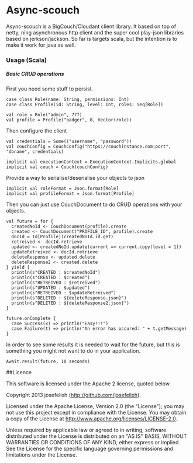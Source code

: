 # Async-scouch
Async-scouch is a BigCouch/Cloudant client library. It based on top of netty, ning asynchronous http client and the super cool play-json libraries based on jerkson/jackson. So far is targets scala, but the intention is to make it work for java as well.


### Usage (Scala)

##### Basic CRUD operations

First you need some stuff to persist.

    case class Role(name: String, permissions: Int)
    case class Profile(id: String, level: Int, roles: Seq[Role])
    
    val role = Role("admin", 777)
    val profile = Profile("badger", 0, Vector(role))
    
    
Then configure the client

    val credentials = Some(("username", "password"))
    val couchConfig = CouchConfig("https://couchinstance.com:port", "dbname", credentials)

    implicit val executionContext = ExecutionContext.Implicits.global
    implicit val couch = Couch(couchConfig)
    
Provide a way to serialise/deserialise your objects to json

    implicit val roleFormat = Json.format[Role]
    implicit val profileFormat = Json.format[Profile]
    
Then you can just use CouchDocument to do CRUD operations with your objects. 

    val future = for {
      createdNoId <- CouchDocument(profile).create
      created <- CouchDocument("PROFILE_ID", profile).create
      docId = Id[Profile](createdNoId.id.get)
      retreived <- docId.retrieve
      updated <- createdNoId.update(current => current.copy(level = 1))
      updateRetreived <- docId.retrieve
      deleteResponse <- updated.delete
      deleteResponse2 <- created.delete
    } yield {
      println(s"CREATED : $createdNoId")
      println(s"CREATED : $created")
      println(s"RETREIVED : $retreived")
      println(s"UPDATED : $updated")
      println(s"RETREIVED : $updateRetreived")
      println(s"DELETED : ${deleteResponse.json}")
      println(s"DELETED : ${deleteResponse2.json}")
    }

    future.onComplete { 
      case Success(x) => println("Easy!!!")
      case Failure(t) => println("An error has occured: " + t.getMessage)
    }
    
    
In order to see some results it is needed to wait for the future, but this is something you might not want to do in your application.

    Await.result(future, 10 seconds)

##Licence

  This software is licensed under the Apache 2 license, quoted below.

  Copyright 2013 josefelixh (http://github.com/josefelixh).
    
  Licensed under the Apache License, Version 2.0 (the "License"); you may not use this project except in compliance with the License. You may obtain a copy of the License at http://www.apache.org/licenses/LICENSE-2.0.

  Unless required by applicable law or agreed to in writing, software distributed under the License is distributed on an "AS IS" BASIS, WITHOUT WARRANTIES OR CONDITIONS OF ANY KIND, either express or implied. See the License for the specific language governing permissions and limitations under the License.
